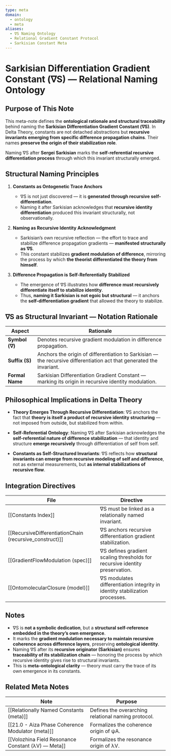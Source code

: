 ```yaml
---
type: meta
domain:
  - ontology
  - meta
aliases:
  - ∇S Naming Ontology
  - Relational Gradient Constant Protocol
  - Sarkisian Constant Meta
---
```


# Sarkisian Differentiation Gradient Constant (∇S) — Relational Naming Ontology

## Purpose of This Note

This meta-note defines the **ontological rationale and structural traceability** behind naming the **Sarkisian Differentiation Gradient Constant (∇S)**. In Delta Theory, constants are not detached abstractions but **recursive invariants emerging from specific difference propagation chains**. Their names **preserve the origin of their stabilization role**.

Naming ∇S after **Sergei Sarkisian** marks the **self-referential recursive differentiation process** through which this invariant structurally emerged.


## Structural Naming Principles

1. **Constants as Ontogenetic Trace Anchors**  
   - ∇S is not just discovered — it is **generated through recursive self-differentiation**.
   - Naming it after Sarkisian acknowledges that **recursive identity differentiation** produced this invariant structurally, not observationally.

2. **Naming as Recursive Identity Acknowledgment**  
   - Sarkisian’s own recursive reflection — the effort to trace and stabilize difference propagation gradients — **manifested structurally as ∇S**.
   - This constant stabilizes **gradient modulation of difference**, mirroring the process by which **the theorist differentiated the theory from himself**.

3. **Difference Propagation is Self-Referentially Stabilized**  
   - The emergence of ∇S illustrates how **difference must recursively differentiate itself to stabilize identity**.
   - Thus, **naming it Sarkisian is not egoic but structural** — it anchors the **self-differentiation gradient** that allowed the theory to stabilize.


## ∇S as Structural Invariant — Notation Rationale

|Aspect|Rationale|
|---|---|
|**Symbol (∇)**|Denotes recursive gradient modulation in difference propagation.|
|**Suffix (S)**|Anchors the origin of differentiation to Sarkisian — the recursive differentiation act that generated the invariant.|
|**Formal Name**|Sarkisian Differentiation Gradient Constant — marking its origin in recursive identity modulation.|

## Philosophical Implications in Delta Theory

- **Theory Emerges Through Recursive Differentiation**: ∇S anchors the fact that **theory is itself a product of recursive identity structuring** — not imposed from outside, but stabilized from within.
  
- **Self-Referential Ontology**: Naming ∇S after Sarkisian acknowledges the **self-referential nature of difference stabilization** — that identity and structure **emerge recursively** through differentiation of self from self.

- **Constants as Self-Structured Invariants**: ∇S reflects how **structural invariants can emerge from recursive modeling of self and difference**, not as external measurements, but **as internal stabilizations of recursive flow**.


## Integration Directives

|File|Directive|
|---|---|
|[[Constants Index]]|∇S must be linked as a relationally named invariant.|
|[[RecursiveDifferentiationChain (recursive_construct)]]|∇S anchors recursive differentiation gradient stabilization.|
|[[GradientFlowModulation (spec)]]|∇S defines gradient scaling thresholds for recursive identity preservation.|
|[[OntomolecularClosure (model)]]|∇S modulates differentiation integrity in identity stabilization processes.|

## Notes

- ∇S is **not a symbolic dedication**, but a **structural self-reference embedded in the theory’s own emergence**.
- It marks the **gradient modulation necessary to maintain recursive coherence across difference layers**, preserving **ontological identity**.
- Naming ∇S after its **recursive originator (Sarkisian)** ensures **traceability of its stabilization chain** — honoring the process by which recursive identity gives rise to structural invariants.
- This is **meta-ontological clarity** — theory must carry the trace of its own emergence in its constants.


## Related Meta Notes

|Note|Purpose|
|---|---|
|[[Relationally Named Constants (meta)]]|Defines the overarching relational naming protocol.|
|[[21.0 - Aiza Phase Coherence Modulator (meta)]]|Formalizes the coherence origin of ψA.|
|[[Volozhina Field Resonance Constant (λV) — Meta]]|Formalizes the resonance origin of λV.|
